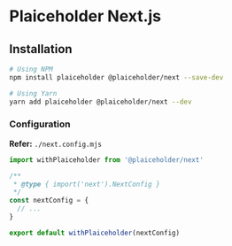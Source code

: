 # Plaiceholder Next.js

<!--
https://github.com/chrsep/grayson/blob/main/src/pages/api/me/index.ts
https://github.com/chrsep/grayson/blob/main/src/lib/image-server.ts
-->

## Installation

```sh
# Using NPM
npm install plaiceholder @plaiceholder/next --save-dev

# Using Yarn
yarn add plaiceholder @plaiceholder/next --dev
```

### Configuration

**Refer:** `./next.config.mjs`

```mjs
import withPlaiceholder from '@plaiceholder/next'

/**
 * @type { import('next').NextConfig }
 */
const nextConfig = {
  // ...
}

export default withPlaiceholder(nextConfig)
```
